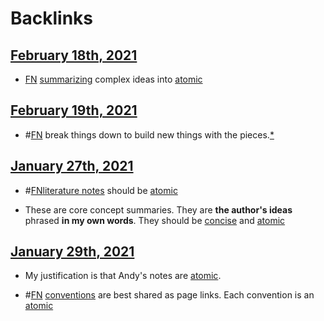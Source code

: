 
# Backlinks
## [February 18th, 2021](<February 18th, 2021.md>)
- [FN](<FN.md>) [summarizing](<summarizing.md>) complex ideas into [atomic]([atomic](<atomic.md>))

## [February 19th, 2021](<February 19th, 2021.md>)
- #[FN](<FN.md>) break things down to build new things with the pieces.[*]([atomic](<atomic.md>))

## [January 27th, 2021](<January 27th, 2021.md>)
- #[FN](<FN.md>)[literature notes](<literature notes.md>) should be [atomic](<atomic.md>)

- These are core concept summaries. They are **the author's ideas** phrased **in my own words**. They should be [concise](<concise.md>) and [atomic](<atomic.md>)

## [January 29th, 2021](<January 29th, 2021.md>)
- My justification is that Andy's notes are [atomic](<atomic.md>).

- #[FN](<FN.md>) [conventions](<conventions.md>) are best shared as page links. Each convention is an [atomic](<atomic.md>)

